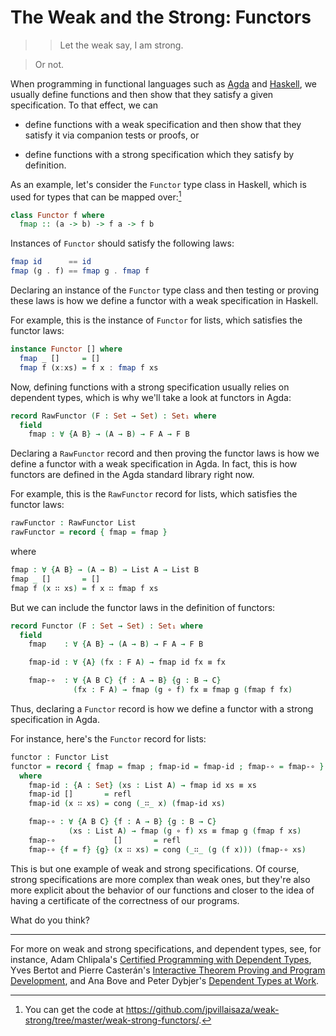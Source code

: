 The Weak and the Strong: Functors
=================================

> > Let the weak say, I am strong.

> Or not.

When programming in functional languages such as [Agda][agda] and
[Haskell][haskell], we usually define functions and then show that
they satisfy a given specification. To that effect, we can

- define functions with a weak specification and then show that they
  satisfy it via companion tests or proofs, or

- define functions with a strong specification which they satisfy by
  definition.

As an example, let's consider the `Functor` type class in Haskell,
which is used for types that can be mapped over:[^1]

```haskell
class Functor f where
  fmap :: (a -> b) -> f a -> f b
```

Instances of `Functor` should satisfy the following laws:

```haskell
fmap id      == id
fmap (g . f) == fmap g . fmap f
```

Declaring an instance of the `Functor` type class and then testing or
proving these laws is how we define a functor with a weak
specification in Haskell.

For example, this is the instance of `Functor` for lists, which
satisfies the functor laws:

```haskell
instance Functor [] where
  fmap _ []     = []
  fmap f (x:xs) = f x : fmap f xs
```

Now, defining functions with a strong specification usually relies on
dependent types, which is why we'll take a look at functors in Agda:

```agda
record RawFunctor (F : Set → Set) : Set₁ where
  field
    fmap : ∀ {A B} → (A → B) → F A → F B
```

Declaring a `RawFunctor` record and then proving the functor laws is
how we define a functor with a weak specification in Agda. In fact,
this is how functors are defined in the Agda standard library right
now.

For example, this is the `RawFunctor` record for lists, which
satisfies the functor laws:

```agda
rawFunctor : RawFunctor List
rawFunctor = record { fmap = fmap }
```

where

```agda
fmap : ∀ {A B} → (A → B) → List A → List B
fmap _ []       = []
fmap f (x ∷ xs) = f x ∷ fmap f xs
```

But we can include the functor laws in the definition of functors:

```agda
record Functor (F : Set → Set) : Set₁ where
  field
    fmap    : ∀ {A B} → (A → B) → F A → F B

    fmap-id : ∀ {A} (fx : F A) → fmap id fx ≡ fx

    fmap-∘  : ∀ {A B C} {f : A → B} {g : B → C}
              (fx : F A) → fmap (g ∘ f) fx ≡ fmap g (fmap f fx)
```

Thus, declaring a `Functor` record is how we define a functor with a
strong specification in Agda.

For instance, here's the `Functor` record for lists:

```agda
functor : Functor List
functor = record { fmap = fmap ; fmap-id = fmap-id ; fmap-∘ = fmap-∘ }
  where
    fmap-id : {A : Set} (xs : List A) → fmap id xs ≡ xs
    fmap-id []       = refl
    fmap-id (x ∷ xs) = cong (_∷_ x) (fmap-id xs)

    fmap-∘ : ∀ {A B C} {f : A → B} {g : B → C}
             (xs : List A) → fmap (g ∘ f) xs ≡ fmap g (fmap f xs)
    fmap-∘             []       = refl
    fmap-∘ {f = f} {g} (x ∷ xs) = cong (_∷_ (g (f x))) (fmap-∘ xs)
```

This is but one example of weak and strong specifications. Of course,
strong specifications are more complex than weak ones, but they're
also more explicit about the behavior of our functions and closer to
the idea of having a certificate of the correctness of our programs.

What do you think?

---

For more on weak and strong specifications, and dependent types, see,
for instance, Adam Chlipala's [Certified Programming with Dependent
Types][cpdt], Yves Bertot and Pierre Casterán's [Interactive Theorem
Proving and Program Development][coqart], and Ana Bove and Peter
Dybjer's [Dependent Types at Work][dtw].

[^1]: You can get the code at
      <https://github.com/jpvillaisaza/weak-strong/tree/master/weak-strong-functors/>.

[agda]:    http://wiki.portal.chalmers.se/agda/
[coqart]:  http://www.labri.fr/perso/casteran/CoqArt/
[cpdt]:    http://adam.chlipala.net/cpdt/
[dtw]:     http://link.springer.com/chapter/10.1007/978-3-642-03153-3_2
[haskell]: http://www.haskell.org/
